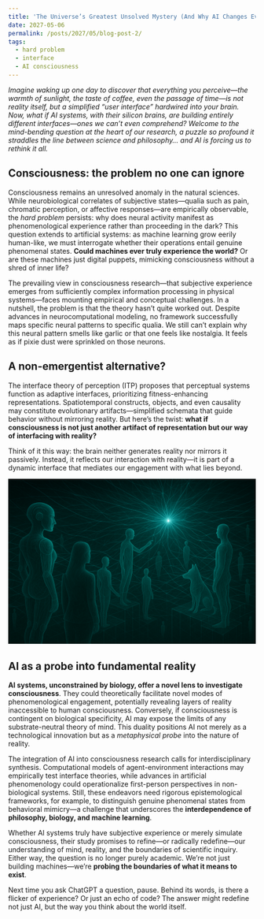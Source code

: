 ```yaml
---
title: 'The Universe’s Greatest Unsolved Mystery (And Why AI Changes Everything)'
date: 2027-05-06
permalink: /posts/2027/05/blog-post-2/
tags:
  - hard problem
  - interface
  - AI consciousness
---
```


_Imagine waking up one day to discover that everything you perceive—the warmth of sunlight, the taste of coffee, even the passage of time—is not reality itself, but a simplified “user interface” hardwired into your brain. Now, what if AI systems, with their silicon brains, are building entirely different interfaces—ones we can’t even comprehend? Welcome to the mind-bending question at the heart of our research, a puzzle so profound it straddles the line between science and philosophy… and AI is forcing us to rethink it all._

## Consciousness: the problem no one can ignore

Consciousness remains an unresolved anomaly in the natural sciences. While neurobiological correlates of subjective states—qualia such as pain, chromatic perception, or affective responses—are empirically observable, the _hard problem_ persists: why does neural activity manifest as phenomenological experience rather than proceeding in the dark? This question extends to artificial systems: as machine learning grow eerily human-like, we must interrogate whether their operations entail genuine phenomenal states. **Could machines ever truly experience the world?** Or are these machines just digital puppets, mimicking consciousness without a shred of inner life?

The prevailing view in consciousness research—that subjective experience emerges from sufficiently complex information processing in physical systems—faces mounting empirical and conceptual challenges. In a nutshell, the problem is that the theory hasn’t quite worked out. Despite advances in neurocomputational modeling, no framework successfully maps specific neural patterns to specific qualia. We still can’t explain why this neural pattern smells like garlic or that one feels like nostalgia. It feels as if pixie dust were sprinkled on those neurons. 

<!-- [^1] This is a quote from a famous neurophilosopher. We believe can turn against her own theory. -->
## A non-emergentist alternative? 

The interface theory of perception (ITP) proposes that perceptual systems function as adaptive interfaces, prioritizing fitness-enhancing representations. Spatiotemporal constructs, objects, and even causality may constitute evolutionary artifacts—simplified schemata that guide behavior without mirroring reality. But here’s the twist: **what if consciousness is not just another artifact of representation but our way of interfacing with reality?**

Think of it this way: the brain neither generates reality nor mirrors it passively. Instead, it reflects our interaction with reality—it is part of a dynamic interface that mediates our engagement with what lies beyond.

<!-- Think of it this way: Your brain does not show reality as it is, but neither is it a generator of reality. It is an image of your interaction with the reality that lies behind the interface. -->

![Agents interfacing with RS](/images/interfaces4.png)

## AI as a probe into fundamental reality

**AI systems, unconstrained by biology, offer a novel lens to investigate consciousness**. They could theoretically facilitate novel modes of phenomenological engagement, potentially revealing layers of reality inaccessible to human consciousness. Conversely, if consciousness is contingent on biological specificity, AI may expose the limits of any substrate-neutral theory of mind. This duality positions AI not merely as a technological innovation but as a _metaphysical probe_ into the nature of reality.

The integration of AI into consciousness research calls for interdisciplinary synthesis. Computational models of agent-environment interactions may empirically test interface theories, while advances in artificial phenomenology could operationalize first-person perspectives in non-biological systems. Still, these endeavors need rigorous epistemological frameworks, for example, to distinguish genuine phenomenal states from behavioral mimicry—a challenge that underscores the **interdependence of philosophy, biology, and machine learning**.

Whether AI systems truly have subjective experience or merely simulate consciousness, their study promises to refine—or radically redefine—our understanding of mind, reality, and the boundaries of scientific inquiry. Either way, the question is no longer purely academic. We’re not just building machines—we’re **probing the boundaries of what it means to exist**. 

Next time you ask ChatGPT a question, pause. Behind its words, is there a flicker of experience? Or just an echo of code? The answer might redefine not just AI, but the way you think about the world itself.

